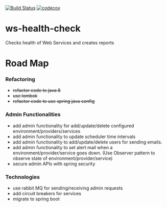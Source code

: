 [![Build Status](https://travis-ci.org/Sarvesh-D/ws-health-check.svg?branch=master)](https://travis-ci.org/Sarvesh-D/ws-health-check)
[![codecov](https://codecov.io/gh/Sarvesh-D/ws-health-check/branch/master/graph/badge.svg)](https://codecov.io/gh/Sarvesh-D/ws-health-check)


# ws-health-check
Checks health of Web Services and creates reports

# Road Map

### Refactoring

- ~~refactor code to java 8~~
- ~~use lombok~~
- ~~refactor code to use spring java config~~

### Admin Functionalities
- add admin functionality for add/update/delete configured environment/providers/services
- add admin functionality to update scheduler time intervals
- add admin functionality to add/update/delete users for sending emails.
- add admin functionality to set alert mail when a environment/provider/service goes down. (Use Observer pattern to observe state of environment/provider/service)
- secure admin APIs with spring security

### Technologies
- use rabbit MQ for sending/receiving admin requests
- add circuit breakers for services
- migrate to spring boot
